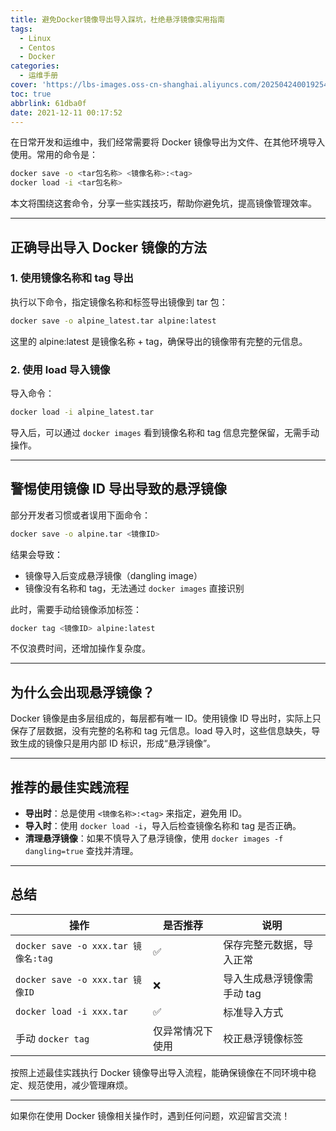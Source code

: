 ```yaml
---
title: 避免Docker镜像导出导入踩坑，杜绝悬浮镜像实用指南
tags:
  - Linux
  - Centos
  - Docker
categories:
  - 运维手册
cover: 'https://lbs-images.oss-cn-shanghai.aliyuncs.com/202504240019254.png'
toc: true
abbrlink: 61dba0f
date: 2021-12-11 00:17:52
---
```


在日常开发和运维中，我们经常需要将 Docker 镜像导出为文件、在其他环境导入使用。常用的命令是：

```bash
docker save -o <tar包名称> <镜像名称>:<tag>
docker load -i <tar包名称>
```

本文将围绕这套命令，分享一些实践技巧，帮助你避免坑，提高镜像管理效率。

<!-- more -->

---

## 正确导出导入 Docker 镜像的方法

### 1. 使用镜像名称和 tag 导出

执行以下命令，指定镜像名称和标签导出镜像到 tar 包：

```bash
docker save -o alpine_latest.tar alpine:latest
```

这里的 alpine:latest 是镜像名称 + tag，确保导出的镜像带有完整的元信息。

### 2. 使用 load 导入镜像

导入命令：

```bash
docker load -i alpine_latest.tar
```

导入后，可以通过 `docker images` 看到镜像名称和 tag 信息完整保留，无需手动操作。

---

## 警惕使用镜像 ID 导出导致的悬浮镜像

部分开发者习惯或者误用下面命令：

```bash
docker save -o alpine.tar <镜像ID>
```

结果会导致：

- 镜像导入后变成悬浮镜像（dangling image）
- 镜像没有名称和 tag，无法通过 `docker images` 直接识别

此时，需要手动给镜像添加标签：

```bash
docker tag <镜像ID> alpine:latest
```

不仅浪费时间，还增加操作复杂度。

---

## 为什么会出现悬浮镜像？

Docker 镜像是由多层组成的，每层都有唯一 ID。使用镜像 ID 导出时，实际上只保存了层数据，没有完整的名称和 tag 元信息。load 导入时，这些信息缺失，导致生成的镜像只是用内部 ID 标识，形成“悬浮镜像”。

---

## 推荐的最佳实践流程

- **导出时**：总是使用 `<镜像名称>:<tag>` 来指定，避免用 ID。
- **导入时**：使用 `docker load -i`，导入后检查镜像名称和 tag 是否正确。
- **清理悬浮镜像**：如果不慎导入了悬浮镜像，使用 `docker images -f dangling=true` 查找并清理。

---

## 总结

| 操作            | 是否推荐 | 说明                         |
|-----------------|----------|------------------------------|
| `docker save -o xxx.tar 镜像名:tag` | ✅       | 保存完整元数据，导入正常      |
| `docker save -o xxx.tar 镜像ID`     | ❌       | 导入生成悬浮镜像需手动 tag   |
| `docker load -i xxx.tar`             | ✅       | 标准导入方式                  |
|  手动 `docker tag`                | 仅异常情况下使用 | 校正悬浮镜像标签             |

按照上述最佳实践执行 Docker 镜像导出导入流程，能确保镜像在不同环境中稳定、规范使用，减少管理麻烦。

---

如果你在使用 Docker 镜像相关操作时，遇到任何问题，欢迎留言交流！